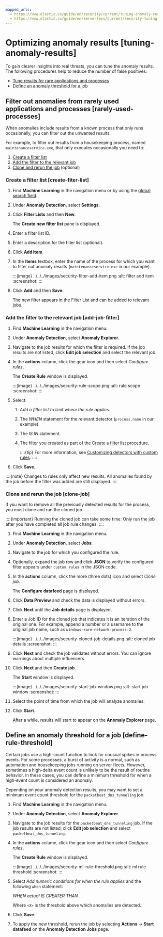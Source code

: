 ```yaml
---
mapped_urls:
  - https://www.elastic.co/guide/en/security/current/tuning-anomaly-results.html
  - https://www.elastic.co/guide/en/serverless/current/security-tuning-anomaly-results.html
---
```


# Optimizing anomaly results [tuning-anomaly-results]

To gain clearer insights into real threats, you can tune the anomaly results. The following procedures help to reduce the number of false positives:

* [Tune results for rare applications and processes](#rarely-used-processes)
* [Define an anomaly threshold for a job](#define-rule-threshold)


## Filter out anomalies from rarely used applications and processes [rarely-used-processes]

When anomalies include results from a known process that only runs occasionally, you can filter out the unwanted results.

For example, to filter out results from a housekeeping process, named `maintenanceservice.exe`, that only executes occasionally you need to:

1. [Create a filter list](#create-fiter-list)
2. [Add the filter to the relevant job](#add-job-filter)
3. [Clone and rerun the job](#clone-job) (optional)


### Create a filter list [create-fiter-list]

1. Find **Machine Learning** in the navigation menu or by using the [global search field](/explore-analyze/find-and-organize/find-apps-and-objects.md).
2. Under **Anomaly Detection**, select **Settings**.
3. Click **Filter Lists** and then **New**.

    The **Create new filter list** pane is displayed.

4. Enter a filter list ID.
5. Enter a description for the filter list (optional).
6. Click **Add item**.
7. In the **Items** textbox, enter the name of the process for which you want to filter out anomaly results (`maintenanceservice.exe` in our example).

    :::{image} ../../../images/security-filter-add-item.png
    :alt: filter add item
    :screenshot:
    :::

8. Click **Add** and then **Save**.

    The new filter appears in the Filter List and can be added to relevant jobs.



### Add the filter to the relevant job [add-job-filter]

1. Find **Machine Learning** in the navigation menu.
2. Under **Anomaly Detection**, select **Anomaly Explorer**.
3. Navigate to the job results for which the filter is required. If the job results are not listed, click **Edit job selection** and select the relevant job.
4. In the **actions** column, click the gear icon and then select *Configure rules*.

    The **Create Rule** window is displayed.

    :::{image} ../../../images/security-rule-scope.png
    :alt: rule scope
    :screenshot:
    :::

5. Select:

    1. *Add a filter list to limit where the rule applies*.
    2. The *WHEN* statement for the relevant detector (`process.name` in our example).
    3. The *IS IN* statement.
    4. The filter you created as part of the [Create a filter list](#create-fiter-list) procedure.

        ::::{tip}
        For more information, see [Customizing detectors with custom rules](../../../explore-analyze/machine-learning/anomaly-detection/ml-configuring-detector-custom-rules.md).
        ::::

6. Click **Save**.

::::{note}
Changes to rules only affect new results. All anomalies found by the job before the filter was added are still displayed.
::::



### Clone and rerun the job [clone-job]

If you want to remove all the previously detected results for the process, you must clone and run the cloned job.

::::{important}
Running the cloned job can take some time. Only run the job after you have completed all job rule changes.
::::


1. Find **Machine Learning** in the navigation menu.
2. Under **Anomaly Detection**, select **Jobs**.
3. Navigate to the job for which you configured the rule.
4. Optionally, expand the job row and click **JSON** to verify the configured filter appears under `custom rules` in the JSON code.
5. In the **actions** column, click the more (three dots) icon and select *Clone job*.

    The **Configure datafeed** page is displayed.

6. Click **Data Preview** and check the data is displayed without errors.
7. Click **Next** until the **Job details** page is displayed.
8. Enter a Job ID for the cloned job that indicates it is an iteration of the original one. For example, append a number or a username to the original job name, such as `windows-rare-network-process-2`.

    :::{image} ../../../images/security-cloned-job-details.png
    :alt: cloned job details
    :screenshot:
    :::

9. Click **Next** and check the job validates without errors. You can ignore warnings about multiple influencers.
10. Click **Next** and then **Create job**.

    The **Start <job name>** window is displayed.

    :::{image} ../../../images/security-start-job-window.png
    :alt: start job window
    :screenshot:
    :::

11. Select the point of time from which the job will analyze anomalies.
12. Click **Start**.

    After a while, results will start to appear on the **Anomaly Explorer** page.



## Define an anomaly threshold for a job [define-rule-threshold]

Certain jobs use a high-count function to look for unusual spikes in process events. For some processes, a burst of activity is a normal, such as automation and housekeeping jobs running on server fleets. However, sometimes a high-delta event count is unlikely to be the result of routine behavior. In these cases, you can define a minimum threshold for when a high-event count is considered an anomaly.

Depending on your anomaly detection results, you may want to set a minimum event count threshold for the `packetbeat_dns_tunneling` job:

1. Find **Machine Learning** in the navigation menu.
2. Under **Anomaly Detection**, select **Anomaly Explorer**.
3. Navigate to the job results for the `packetbeat_dns_tunneling` job. If the job results are not listed, click **Edit job selection** and select `packetbeat_dns_tunneling`.
4. In the **actions** column, click the gear icon and then select *Configure rules*.

    The **Create Rule** window is displayed.

    :::{image} ../../../images/security-ml-rule-threshold.png
    :alt: ml rule threshold
    :screenshot:
    :::

5. Select *Add numeric conditions for when the rule applies* and the following `when` statement:

    *WHEN actual IS GREATER THAN <X>*

    Where `<X>` is the threshold above which anomalies are detected.

6. Click **Save**.
7. To apply the new threshold, rerun the job by selecting **Actions** → **Start datafeed** on the **Anomaly Detection Jobs** page.
